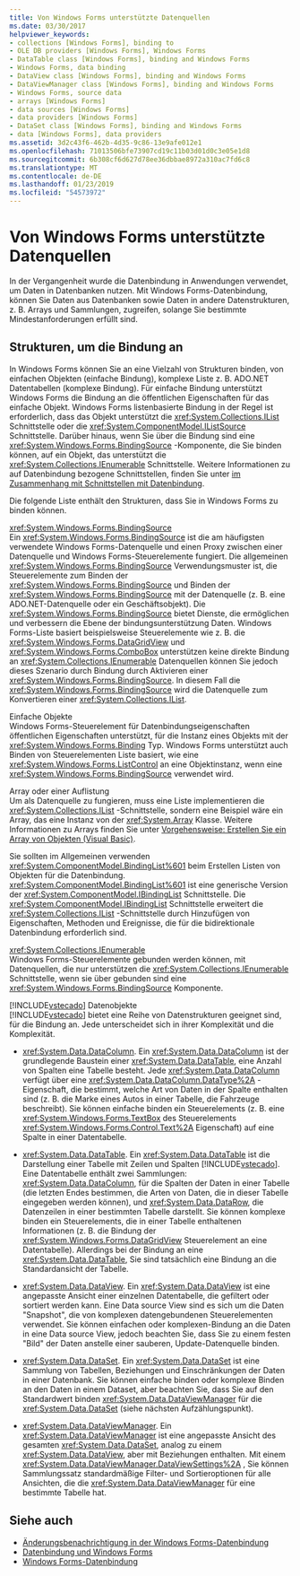 ```yaml
---
title: Von Windows Forms unterstützte Datenquellen
ms.date: 03/30/2017
helpviewer_keywords:
- collections [Windows Forms], binding to
- OLE DB providers [Windows Forms], Windows Forms
- DataTable class [Windows Forms], binding and Windows Forms
- Windows Forms, data binding
- DataView class [Windows Forms], binding and Windows Forms
- DataViewManager class [Windows Forms], binding and Windows Forms
- Windows Forms, source data
- arrays [Windows Forms]
- data sources [Windows Forms]
- data providers [Windows Forms]
- DataSet class [Windows Forms], binding and Windows Forms
- data [Windows Forms], data providers
ms.assetid: 3d2c43f6-462b-4d35-9c86-13e9afe012e1
ms.openlocfilehash: 71013506bfe73907cd19c11b03d01d0c3e05e1d8
ms.sourcegitcommit: 6b308cf6d627d78ee36dbbae8972a310ac7fd6c8
ms.translationtype: MT
ms.contentlocale: de-DE
ms.lasthandoff: 01/23/2019
ms.locfileid: "54573972"
---
```

# <a name="data-sources-supported-by-windows-forms"></a>Von Windows Forms unterstützte Datenquellen
In der Vergangenheit wurde die Datenbindung in Anwendungen verwendet, um Daten in Datenbanken nutzen. Mit Windows Forms-Datenbindung, können Sie Daten aus Datenbanken sowie Daten in andere Datenstrukturen, z. B. Arrays und Sammlungen, zugreifen, solange Sie bestimmte Mindestanforderungen erfüllt sind.  
  
## <a name="structures-to-bind-to"></a>Strukturen, um die Bindung an  
 In Windows Forms können Sie an eine Vielzahl von Strukturen binden, von einfachen Objekten (einfache Bindung), komplexe Liste z. B. ADO.NET Datentabellen (komplexe Bindung). Für einfache Bindung unterstützt Windows Forms die Bindung an die öffentlichen Eigenschaften für das einfache Objekt. Windows Forms listenbasierte Bindung in der Regel ist erforderlich, dass das Objekt unterstützt die <xref:System.Collections.IList> Schnittstelle oder die <xref:System.ComponentModel.IListSource> Schnittstelle. Darüber hinaus, wenn Sie über die Bindung sind eine <xref:System.Windows.Forms.BindingSource> -Komponente, die Sie binden können, auf ein Objekt, das unterstützt die <xref:System.Collections.IEnumerable> Schnittstelle. Weitere Informationen zu auf Datenbindung bezogene Schnittstellen, finden Sie unter [im Zusammenhang mit Schnittstellen mit Datenbindung](../../../docs/framework/winforms/interfaces-related-to-data-binding.md).  
  
 Die folgende Liste enthält den Strukturen, dass Sie in Windows Forms zu binden können.  
  
 <xref:System.Windows.Forms.BindingSource>  
 Ein <xref:System.Windows.Forms.BindingSource> ist die am häufigsten verwendete Windows Forms-Datenquelle und einen Proxy zwischen einer Datenquelle und Windows Forms-Steuerelemente fungiert. Die allgemeinen <xref:System.Windows.Forms.BindingSource> Verwendungsmuster ist, die Steuerelemente zum Binden der <xref:System.Windows.Forms.BindingSource> und Binden der <xref:System.Windows.Forms.BindingSource> mit der Datenquelle (z. B. eine ADO.NET-Datenquelle oder ein Geschäftsobjekt). Die <xref:System.Windows.Forms.BindingSource> bietet Dienste, die ermöglichen und verbessern die Ebene der bindungsunterstützung Daten. Windows Forms-Liste basiert beispielsweise Steuerelemente wie z. B. die <xref:System.Windows.Forms.DataGridView> und <xref:System.Windows.Forms.ComboBox> unterstützen keine direkte Bindung an <xref:System.Collections.IEnumerable> Datenquellen können Sie jedoch dieses Szenario durch Bindung durch Aktivieren einer <xref:System.Windows.Forms.BindingSource>. In diesem Fall die <xref:System.Windows.Forms.BindingSource> wird die Datenquelle zum Konvertieren einer <xref:System.Collections.IList>.  
  
 Einfache Objekte  
 Windows Forms-Steuerelement für Datenbindungseigenschaften öffentlichen Eigenschaften unterstützt, für die Instanz eines Objekts mit der <xref:System.Windows.Forms.Binding> Typ. Windows Forms unterstützt auch Binden von Steuerelementen Liste basiert, wie eine <xref:System.Windows.Forms.ListControl> an eine Objektinstanz, wenn eine <xref:System.Windows.Forms.BindingSource> verwendet wird.  
  
 Array oder einer Auflistung  
 Um als Datenquelle zu fungieren, muss eine Liste implementieren die <xref:System.Collections.IList> -Schnittstelle, sondern eine Beispiel wäre ein Array, das eine Instanz von der <xref:System.Array> Klasse. Weitere Informationen zu Arrays finden Sie unter [Vorgehensweise: Erstellen Sie ein Array von Objekten (Visual Basic)](https://msdn.microsoft.com/library/6b64e069-0387-400c-9081-3bdc581020c3).  
  
 Sie sollten im Allgemeinen verwenden <xref:System.ComponentModel.BindingList%601> beim Erstellen Listen von Objekten für die Datenbindung. <xref:System.ComponentModel.BindingList%601> ist eine generische Version der <xref:System.ComponentModel.IBindingList> Schnittstelle. Die <xref:System.ComponentModel.IBindingList> Schnittstelle erweitert die <xref:System.Collections.IList> -Schnittstelle durch Hinzufügen von Eigenschaften, Methoden und Ereignisse, die für die bidirektionale Datenbindung erforderlich sind.  
  
 <xref:System.Collections.IEnumerable>  
 Windows Forms-Steuerelemente gebunden werden können, mit Datenquellen, die nur unterstützen die <xref:System.Collections.IEnumerable> Schnittstelle, wenn sie über gebunden sind eine <xref:System.Windows.Forms.BindingSource> Komponente.  
  
 [!INCLUDE[vstecado](../../../includes/vstecado-md.md)] Datenobjekte  
 [!INCLUDE[vstecado](../../../includes/vstecado-md.md)] bietet eine Reihe von Datenstrukturen geeignet sind, für die Bindung an. Jede unterscheidet sich in ihrer Komplexität und die Komplexität.  
  
-   <xref:System.Data.DataColumn>. Ein <xref:System.Data.DataColumn> ist der grundlegende Baustein einer <xref:System.Data.DataTable>, eine Anzahl von Spalten eine Tabelle besteht. Jede <xref:System.Data.DataColumn> verfügt über eine <xref:System.Data.DataColumn.DataType%2A> -Eigenschaft, die bestimmt, welche Art von Daten in der Spalte enthalten sind (z. B. die Marke eines Autos in einer Tabelle, die Fahrzeuge beschreibt). Sie können einfache binden ein Steuerelements (z. B. eine <xref:System.Windows.Forms.TextBox> des Steuerelements <xref:System.Windows.Forms.Control.Text%2A> Eigenschaft) auf eine Spalte in einer Datentabelle.  
  
-   <xref:System.Data.DataTable>. Ein <xref:System.Data.DataTable> ist die Darstellung einer Tabelle mit Zeilen und Spalten [!INCLUDE[vstecado](../../../includes/vstecado-md.md)]. Eine Datentabelle enthält zwei Sammlungen: <xref:System.Data.DataColumn>, für die Spalten der Daten in einer Tabelle (die letzten Endes bestimmen, die Arten von Daten, die in dieser Tabelle eingegeben werden können), und <xref:System.Data.DataRow>, die Datenzeilen in einer bestimmten Tabelle darstellt. Sie können komplexe binden ein Steuerelements, die in einer Tabelle enthaltenen Informationen (z. B. die Bindung der <xref:System.Windows.Forms.DataGridView> Steuerelement an eine Datentabelle). Allerdings bei der Bindung an eine <xref:System.Data.DataTable>, Sie sind tatsächlich eine Bindung an die Standardansicht der Tabelle.  
  
-   <xref:System.Data.DataView>. Ein <xref:System.Data.DataView> ist eine angepasste Ansicht einer einzelnen Datentabelle, die gefiltert oder sortiert werden kann. Eine Data source View sind es sich um die Daten "Snapshot", die von komplexen datengebundenen Steuerelementen verwendet. Sie können einfachen oder komplexen-Bindung an die Daten in eine Data source View, jedoch beachten Sie, dass Sie zu einem festen "Bild" der Daten anstelle einer sauberen, Update-Datenquelle binden.  
  
-   <xref:System.Data.DataSet>. Ein <xref:System.Data.DataSet> ist eine Sammlung von Tabellen, Beziehungen und Einschränkungen der Daten in einer Datenbank. Sie können einfache binden oder komplexe Binden an den Daten in einem Dataset, aber beachten Sie, dass Sie auf den Standardwert binden <xref:System.Data.DataViewManager> für die <xref:System.Data.DataSet> (siehe nächsten Aufzählungspunkt).  
  
-   <xref:System.Data.DataViewManager>. Ein <xref:System.Data.DataViewManager> ist eine angepasste Ansicht des gesamten <xref:System.Data.DataSet>, analog zu einem <xref:System.Data.DataView>, aber mit Beziehungen enthalten. Mit einem <xref:System.Data.DataViewManager.DataViewSettings%2A> , Sie können Sammlungssatz standardmäßige Filter- und Sortieroptionen für alle Ansichten, die die <xref:System.Data.DataViewManager> für eine bestimmte Tabelle hat.  
  
## <a name="see-also"></a>Siehe auch
- [Änderungsbenachrichtigung in der Windows Forms-Datenbindung](../../../docs/framework/winforms/change-notification-in-windows-forms-data-binding.md)
- [Datenbindung und Windows Forms](../../../docs/framework/winforms/data-binding-and-windows-forms.md)
- [Windows Forms-Datenbindung](../../../docs/framework/winforms/windows-forms-data-binding.md)
